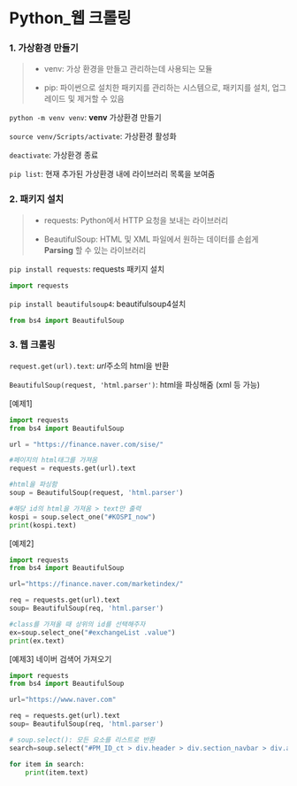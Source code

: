 # Python_웹 크롤링



### 1. 가상환경 만들기 

> - venv: 가상 환경을 만들고 관리하는데 사용되는 모듈
>
> - pip: 파이썬으로 설치한 패키지를 관리하는 시스템으로, 패키지를 설치, 업그레이드 및 제거할 수 있음

`python -m venv venv`: **venv** 가상환경 만들기 

`source venv/Scripts/activate`: 가상환경 활성화

`deactivate`: 가상환경 종료

`pip list`: 현재 추가된 가상환경 내에 라이브러리 목록을 보여줌



### 2. 패키지 설치

> - requests: Python에서 HTTP 요청을 보내는 라이브러리
>
> - BeautifulSoup: HTML 및 XML 파일에서 원하는 데이터를 손쉽게 **Parsing** 할 수 있는 라이브러리

`pip install requests`: requests 패키지 설치

```python
import requests
```

`pip install beautifulsoup4`: beautifulsoup4설치

```python
from bs4 import BeautifulSoup
```



### 3. 웹 크롤링

`request.get(url).text`: *url*주소의 html을 반환

`BeautifulSoup(request, 'html.parser')`: html을 파싱해줌 (xml 등 가능)

[예제1]

```python
import requests
from bs4 import BeautifulSoup

url = "https://finance.naver.com/sise/"

#페이지의 html태그를 가져옴
request = requests.get(url).text

#html을 파싱함
soup = BeautifulSoup(request, 'html.parser')

#해당 id의 html을 가져옴 > text만 출력
kospi = soup.select_one("#KOSPI_now")
print(kospi.text)	
```



[예제2]

```python
import requests
from bs4 import BeautifulSoup

url="https://finance.naver.com/marketindex/"

req = requests.get(url).text
soup= BeautifulSoup(req, 'html.parser')

#class를 가져올 때 상위의 id를 선택해주자
ex=soup.select_one("#exchangeList .value")
print(ex.text)
```



[예제3] 네이버 검색어 가져오기 

```python
import requests
from bs4 import BeautifulSoup

url="https://www.naver.com"

req = requests.get(url).text
soup= BeautifulSoup(req, 'html.parser')

# soup.select(): 모든 요소를 리스트로 반환
search=soup.select("#PM_ID_ct > div.header > div.section_navbar > div.area_hotkeyword.PM_CL_realtimeKeyword_base > div.ah_roll.PM_CL_realtimeKeyword_rolling_base > div > ul > li > a > span.ah_k")

for item in search:
    print(item.text)
```




